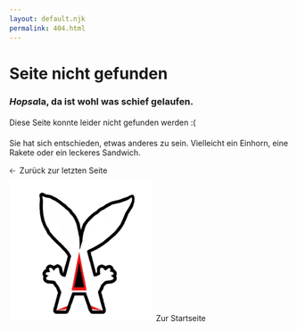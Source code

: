 ```yaml
---
layout: default.njk
permalink: 404.html
---
```


# Seite nicht gefunden

### <i>Hopsa</i>la, da ist wohl was schief gelaufen.

#### 

Diese Seite konnte leider nicht gefunden werden :(

#### 

Sie hat sich entschieden, etwas anderes zu sein. Vielleicht ein Einhorn, eine Rakete oder ein leckeres Sandwich.

<div class="mt-8 text-lg flex items-center w-full justify-center">
<a class="no-underline hover:no-underline hover:text-white" style="text-decoration: none !important" href="javascript:history.back()"><div class="py-3 px-6 max-w-10 m-6 border border-gray-300 hover:border-red-800 hover:bg-red-950 hover:text-red-800 rounded-lg">&#129120;&ensp;Zurück zur letzten Seite</div></a>
<a class="no-underline hover:no-underline hover:text-white" style="text-decoration: none !important" href="/"><div class="py-3 px-6 max-w-10 m-6 border border-gray-300 hover:border-red-800 hover:bg-red-950 hover:text-red-800 rounded-lg"><img src="/media/favicon/favicon_transparent.png" alt="Hopsa Logo" class="w-6 h-6 inline -mt-2">&ensp;Zur Startseite</div></a>
</div>